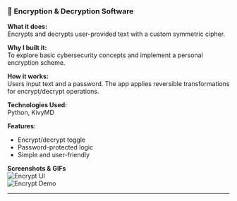 ### 📄 Encryption & Decryption Software

**What it does:**  
Encrypts and decrypts user-provided text with a custom symmetric cipher.

**Why I built it:**  
To explore basic cybersecurity concepts and implement a personal encryption scheme.

**How it works:**  
Users input text and a password. The app applies reversible transformations for encrypt/decrypt operations.

**Technologies Used:**  
Python, KivyMD

**Features:**
- Encrypt/decrypt toggle
- Password-protected logic
- Simple and user-friendly

**Screenshots & GIFs**  
![Encrypt UI](../images/encryption_placeholder.png)  
![Encrypt Demo](../images/encryption_placeholder.gif)

---
